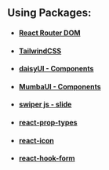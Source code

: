 ## Using Packages:

- #### [React Router DOM](https://reactrouter.com/en/main/start/tutorial)
- #### [TailwindCSS](https://tailwindcss.com/docs/installation)
- #### [daisyUI - Components](https://daisyui.com/docs/install/)
- #### [MumbaUI - Components](https://mambaui.com/components)
- #### [swiper js - slide](https://swiperjs.com/)
- #### [react-prop-types](https://www.npmjs.com/package/prop-types)
- #### [react-icon](https://react-icons.github.io/react-icons/)
- #### [react-hook-form](https://react-hook-form.com/)
